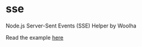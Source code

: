 # sse
Node.js Server-Sent Events (SSE) Helper by Woolha

Read the example [here](https://www.woolha.com/tutorials/node-js-sse-server-sent-events-example-javascript-client#example "SSE Example")
